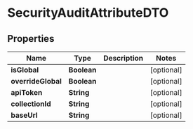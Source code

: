 
# SecurityAuditAttributeDTO

## Properties
Name | Type | Description | Notes
------------ | ------------- | ------------- | -------------
**isGlobal** | **Boolean** |  |  [optional]
**overrideGlobal** | **Boolean** |  |  [optional]
**apiToken** | **String** |  |  [optional]
**collectionId** | **String** |  |  [optional]
**baseUrl** | **String** |  |  [optional]



